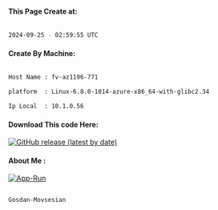 
   
#### This Page Create at:

```bash

2024-09-25 - 02:59:55 UTC

```

#### Create By Machine:

```bash

Host Name : fv-az1196-771

platform  : Linux-6.8.0-1014-azure-x86_64-with-glibc2.34

Ip Local  : 10.1.0.56

```
#### Download This code Here:

[![GitHub release (latest by date)](https://img.shields.io/github/v/release/Gosdan-Movsesian/Gosdan?style=for-the-badge&label=Download)](https://github.com/Gosdan-Movsesian/Gosdan/releases) 

</p> 

#### About Me :

[![App-Run](https://github.com/Gosdan-Movsesian/Gosdan/actions/workflows/App-Run.yml/badge.svg)](https://github.com/Gosdan-Movsesian/Gosdan/actions/workflows/App-Run.yml)

```bash

Gosdan-Movsesian

```

